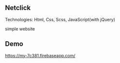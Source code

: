 ## Netclick
Technologies:
Html,
Css,
Scss,
JavaScript(with jQuery)

simple website

## Demo
https://my-7c381.firebaseapp.com/
